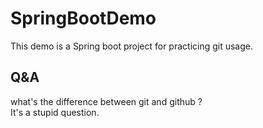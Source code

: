 # SpringBootDemo
This demo is a Spring boot project for practicing git usage.

## Q&A
what's the difference between git and github ?\
It's a stupid question.